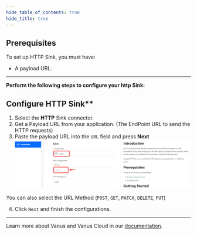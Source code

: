```yaml
--- 
hide_table_of_contents: true
hide_title: true
---
```


## Prerequisites

To set up HTTP Sink, you must have:

- A payload URL.

---

**Perform the following steps to configure your http Sink:** 


## Configure HTTP Sink**

1. Select the **HTTP** Sink connector.
2. Get a Payload URL from your application. (The EndPoint URL to send the HTTP requests)
3. Paste the payload URL into the `URL` field and press **Next**
![](images/http.png)

You can also select the URL Method (`POST`, `GET`, `PATCH`, `DELETE`, `PUT`)

4. Click `Next` and finish the configurations.

---

Learn more about Vanus and Vanus Cloud in our [documentation](https://docs.vanus.ai).

